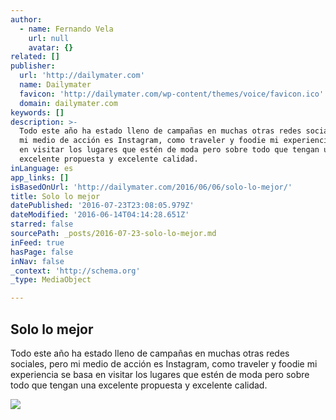 ```yaml
---
author:
  - name: Fernando Vela
    url: null
    avatar: {}
related: []
publisher:
  url: 'http://dailymater.com'
  name: Dailymater
  favicon: 'http://dailymater.com/wp-content/themes/voice/favicon.ico'
  domain: dailymater.com
keywords: []
description: >-
  Todo este año ha estado lleno de campañas en muchas otras redes sociales, pero
  mi medio de acción es Instagram, como traveler y foodie mi experiencia se basa
  en visitar los lugares que estén de moda pero sobre todo que tengan una
  excelente propuesta y excelente calidad.
inLanguage: es
app_links: []
isBasedOnUrl: 'http://dailymater.com/2016/06/06/solo-lo-mejor/'
title: Solo lo mejor
datePublished: '2016-07-23T23:08:05.979Z'
dateModified: '2016-06-14T04:14:28.651Z'
starred: false
sourcePath: _posts/2016-07-23-solo-lo-mejor.md
inFeed: true
hasPage: false
inNav: false
_context: 'http://schema.org'
_type: MediaObject

---
```

<article style=""><h1>Solo lo mejor</h1><p>Todo este año ha estado lleno de campañas en muchas otras redes sociales, pero mi medio de acción es Instagram, como traveler y foodie mi experiencia se basa en visitar los lugares que estén de moda pero sobre todo que tengan una excelente propuesta y excelente calidad.</p><img src="http://dailymater.com/wp-content/uploads/2016/06/image3.jpeg" /></article>